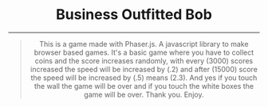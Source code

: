 # <div align='center'>Business Outfitted Bob</div>
---

> <div align='center'>This is a game made with Phaser.js. A javascript library to make browser based games. It's a basic game where you have to collect coins and the score increases randomly, with every (3000) scores increased the speed will be increased by (.2) and after (15000) score the speed will be increased by (.5) means (2.3). And yes if you touch the wall the game will be over and if you touch the white boxes the game will be over. Thank you. Enjoy.</div>
